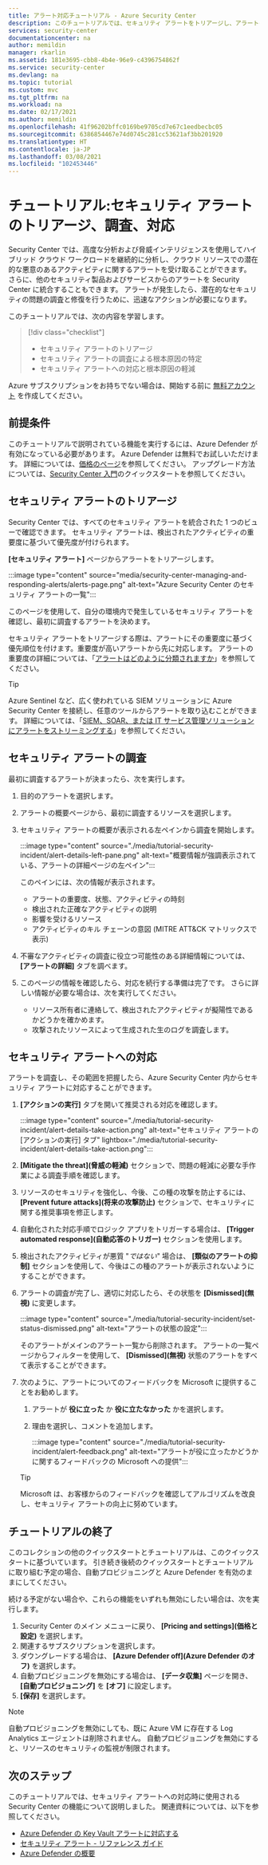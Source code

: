 ```yaml
---
title: アラート対応チュートリアル - Azure Security Center
description: このチュートリアルでは、セキュリティ アラートをトリアージし、アラートの根本原因と影響範囲の特定する方法について説明します。
services: security-center
documentationcenter: na
author: memildin
manager: rkarlin
ms.assetid: 181e3695-cbb8-4b4e-96e9-c4396754862f
ms.service: security-center
ms.devlang: na
ms.topic: tutorial
ms.custom: mvc
ms.tgt_pltfrm: na
ms.workload: na
ms.date: 02/17/2021
ms.author: memildin
ms.openlocfilehash: 41f96202bffc0169be9705cd7e67c1eedbecbc05
ms.sourcegitcommit: 6386854467e74d0745c281cc53621af3bb201920
ms.translationtype: HT
ms.contentlocale: ja-JP
ms.lasthandoff: 03/08/2021
ms.locfileid: "102453446"
---
```

# <a name="tutorial-triage-investigate-and-respond-to-security-alerts"></a>チュートリアル:セキュリティ アラートのトリアージ、調査、対応
Security Center では、高度な分析および脅威インテリジェンスを使用してハイブリッド クラウド ワークロードを継続的に分析し、クラウド リソースでの潜在的な悪意のあるアクティビティに関するアラートを受け取ることができます。 さらに、他のセキュリティ製品およびサービスからのアラートを Security Center に統合することもできます。 アラートが発生したら、潜在的なセキュリティの問題の調査と修復を行うために、迅速なアクションが必要になります。 

このチュートリアルでは、次の内容を学習します。

> [!div class="checklist"]
> * セキュリティ アラートのトリアージ
> * セキュリティ アラートの調査による根本原因の特定
> * セキュリティ アラートへの対応と根本原因の軽減

Azure サブスクリプションをお持ちでない場合は、開始する前に [無料アカウント](https://azure.microsoft.com/free/) を作成してください。

## <a name="prerequisites"></a>前提条件
このチュートリアルで説明されている機能を実行するには、Azure Defender が有効になっている必要があります。 Azure Defender は無料でお試しいただけます。 詳細については、[価格のページ](https://azure.microsoft.com/pricing/details/security-center/)を参照してください。 アップグレード方法については、[Security Center 入門](security-center-get-started.md)のクイックスタートを参照してください。


## <a name="triage-security-alerts"></a>セキュリティ アラートのトリアージ
Security Center では、すべてのセキュリティ アラートを統合された 1 つのビューで確認できます。 セキュリティ アラートは、検出されたアクティビティの重要度に基づいて優先度が付けられます。 

**[セキュリティ アラート]** ページからアラートをトリアージします。

:::image type="content" source="media/security-center-managing-and-responding-alerts/alerts-page.png" alt-text="Azure Security Center のセキュリティ アラートの一覧":::

このページを使用して、自分の環境内で発生しているセキュリティ アラートを確認し、最初に調査するアラートを決めます。

セキュリティ アラートをトリアージする際は、アラートにその重要度に基づく優先順位を付けます。重要度が高いアラートから先に対応します。 アラートの重要度の詳細については、「[アラートはどのように分類されますか](security-center-alerts-overview.md#how-are-alerts-classified)」を参照してください。

> [!TIP]
> Azure Sentinel など、広く使われている SIEM ソリューションに Azure Security Center を接続し、任意のツールからアラートを取り込むことができます。 詳細については、「[SIEM、SOAR、または IT サービス管理ソリューションにアラートをストリーミングする](export-to-siem.md)」を参照してください。


## <a name="investigate-a-security-alert"></a>セキュリティ アラートの調査

最初に調査するアラートが決まったら、次を実行します。

1. 目的のアラートを選択します。
1. アラートの概要ページから、最初に調査するリソースを選択します。
1. セキュリティ アラートの概要が表示される左ペインから調査を開始します。

    :::image type="content" source="./media/tutorial-security-incident/alert-details-left-pane.png" alt-text="概要情報が強調表示されている、アラートの詳細ページの左ペイン":::

    このペインには、次の情報が表示されます。
    - アラートの重要度、状態、アクティビティの時刻
    - 検出された正確なアクティビティの説明
    - 影響を受けるリソース
    - アクティビティのキル チェーンの意図 (MITRE ATT&CK マトリックスで表示)

1. 不審なアクティビティの調査に役立つ可能性のある詳細情報については、 **[アラートの詳細]** タブを調べます。

1. このページの情報を確認したら、対応を続行する準備は完了です。 さらに詳しい情報が必要な場合は、次を実行してください。

    - リソース所有者に連絡して、検出されたアクティビティが擬陽性であるかどうかを確かめます。
    - 攻撃されたリソースによって生成された生のログを調査します。

## <a name="respond-to-a-security-alert"></a>セキュリティ アラートへの対応
アラートを調査し、その範囲を把握したら、Azure Security Center 内からセキュリティ アラートに対応することができます。

1.  **[アクションの実行]** タブを開いて推奨される対応を確認します。

    :::image type="content" source="./media/tutorial-security-incident/alert-details-take-action.png" alt-text="セキュリティ アラートの [アクションの実行] タブ" lightbox="./media/tutorial-security-incident/alert-details-take-action.png":::

1.  **[Mitigate the threat]\(脅威の軽減\)** セクションで、問題の軽減に必要な手作業による調査手順を確認します。
1.  リソースのセキュリティを強化し、今後、この種の攻撃を防止するには、 **[Prevent future attacks]\(将来の攻撃防止\)** セクションで、セキュリティに関する推奨事項を修正します。
1.  自動化された対応手順でロジック アプリをトリガーする場合は、 **[Trigger automated response]\(自動応答のトリガー\)** セクションを使用します。
1.  検出されたアクティビティが悪質 "*ではない*" 場合は、 **[類似のアラートの抑制]** セクションを使用して、今後はこの種のアラートが表示されないようにすることができます。

1.  アラートの調査が完了し、適切に対応したら、その状態を **[Dismissed]\(無視\)** に変更します。

    :::image type="content" source="./media/tutorial-security-incident/set-status-dismissed.png" alt-text="アラートの状態の設定":::

    そのアラートがメインのアラート一覧から削除されます。 アラートの一覧ページからフィルターを使用して、 **[Dismissed]\(無視\)** 状態のアラートをすべて表示することができます。

1.  次のように、アラートについてのフィードバックを Microsoft に提供することをお勧めします。
    1. アラートが **役に立った** か **役に立たなかった** かを選択します。
    1. 理由を選択し、コメントを追加します。

        :::image type="content" source="./media/tutorial-security-incident/alert-feedback.png" alt-text="アラートが役に立ったかどうかに関するフィードバックの Microsoft への提供":::

    > [!TIP]
    > Microsoft は、お客様からのフィードバックを確認してアルゴリズムを改良し、セキュリティ アラートの向上に努めています。

## <a name="end-the-tutorial"></a>チュートリアルの終了

このコレクションの他のクイックスタートとチュートリアルは、このクイックスタートに基づいています。 引き続き後続のクイックスタートとチュートリアルに取り組む予定の場合、自動プロビジョニングと Azure Defender を有効のままにしてください。 

続ける予定がない場合や、これらの機能をいずれも無効にしたい場合は、次を実行します。

1. Security Center のメイン メニューに戻り、 **[Pricing and settings]\(価格と設定\)** を選択します。
1. 関連するサブスクリプションを選択します。
1. ダウングレードする場合は、 **[Azure Defender off]\(Azure Defender のオフ\)** を選択します。
1. 自動プロビジョニングを無効にする場合は、 **[データ収集]** ページを開き、 **[自動プロビジョニング]** を **[オフ]** に設定します。
1. **[保存]** を選択します。

>[!NOTE]
> 自動プロビジョニングを無効にしても、既に Azure VM に存在する Log Analytics エージェントは削除されません。 自動プロビジョニングを無効にすると、リソースのセキュリティの監視が制限されます。
>

## <a name="next-steps"></a>次のステップ
このチュートリアルでは、セキュリティ アラートへの対応時に使用される Security Center の機能について説明しました。 関連資料については、以下を参照してください。

- [Azure Defender の Key Vault アラートに対応する](defender-for-key-vault-usage.md)
- [セキュリティ アラート - リファレンス ガイド](alerts-reference.md)
- [Azure Defender の概要](azure-defender.md)
